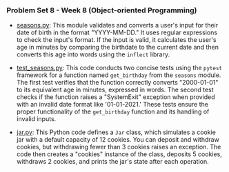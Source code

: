 ### Problem Set 8 - Week 8 (Object-oriented Programming)

- [seasons.py](./seasons/seasons.py):  This module validates and converts a user's input for their date of birth in the format "YYYY-MM-DD." It uses regular expressions to check the input's format. If the input is valid, it calculates the user's age in minutes by comparing the birthdate to the current date and then converts this age into words using the `inflect` library.
  
- [test_seasons.py](./seasons/test_seasons.py):  This code conducts two concise tests using the `pytest` framework for a function named `get_birthday` from the `seasons` module. The first test verifies that the function correctly converts "2000-01-01" to its equivalent age in minutes, expressed in words. The second test checks if the function raises a "SystemExit" exception when provided with an invalid date format like '01-01-2021.' These tests ensure the proper functionality of the `get_birthday` function and its handling of invalid inputs.

- [jar.py](./jar/jar.py):  This Python code defines a `Jar` class, which simulates a cookie jar with a default capacity of 12 cookies. You can deposit and withdraw cookies, but withdrawing fewer than 3 cookies raises an exception. The code then creates a "cookies" instance of the class, deposits 5 cookies, withdraws 2 cookies, and prints the jar's state after each operation.
